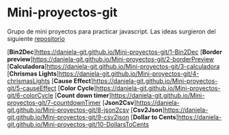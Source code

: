 # Mini-proyectos-git
Grupo de mini proyectos para practicar javascript. Las ideas surgieron del siguiente [repositorio](https://github.com/florinpop17/app-ideas/blob/master/README.md)

[**Bin2Dec**]https://daniela-git.github.io/Mini-proyectos-git/1-Bin2Dec
[**Border preview**]https://daniela-git.github.io/Mini-proyectos-git/2-borderPreview
[**Calculadora**]https://daniela-git.github.io/Mini-proyectos-git/3-calculadora
[**Chrismas Lights**]https://daniela-git.github.io/Mini-proyectos-git/4-chrismasLights
[**Cause Effect**]https://daniela-git.github.io/Mini-proyectos-git/5-causeEffect
[**Color Cycle**]https://daniela-git.github.io/Mini-proyectos-git/6-colorCycle
[**Count down timer**]https://daniela-git.github.io/Mini-proyectos-git/7-countdownTimer
[**Json2Csv**]https://daniela-git.github.io/Mini-proyectos-git/8-json2csv
[**Csv2Json**]https://daniela-git.github.io/Mini-proyectos-git/9-csv2json
[**Dollar to Cents**]https://daniela-git.github.io/Mini-proyectos-git/10-DollarsToCents
